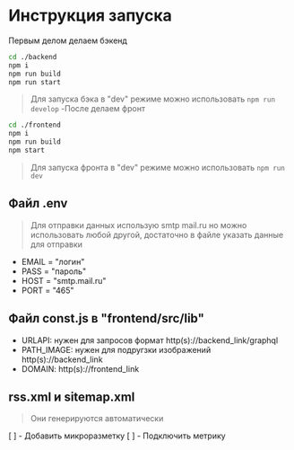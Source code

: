 # Инструкция запуска

Первым делом делаем бэкенд

```sh
cd ./backend
npm i
npm run build
npm run start
```

> Для запуска бэка в "dev" режиме можно использовать `npm run develop`
> -После делаем фронт

```sh
cd ./frontend
npm i
npm run build
npm start
```

> Для запуска фронта в "dev" режиме можно использовать `npm run dev`

## Файл .env

> Для отправки данных использую smtp mail.ru но можно использовать любой другой, достаточно в файле указать данные для отправки

- EMAIL = "логин"
- PASS = "пароль"
- HOST = "smtp.mail.ru"
- PORT = "465"

## Файл const.js в "frontend/src/lib"

- URLAPI: нужен для запросов формат http(s)://backend_link/graphql
- PATH_IMAGE: нужен для подругзки изображений http(s)://backend_link
- DOMAIN: http(s)://frontend_link

## rss.xml и sitemap.xml

> Они генерируются автоматически

[ ] - Добавить микроразметку
[ ] - Подключить метрику
